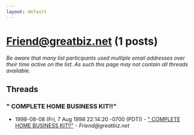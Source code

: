 ```yaml
---
layout: default
---
```


# Friend@greatbiz.net (1 posts)

_Be aware that many list participants used multiple email addresses over their time active on the list. As such this page may not contain all threads available._

## Threads

### " COMPLETE HOME BUSINESS KIT!!"
+ 1998-08-08 (Fri, 7 Aug 1998 22:14:20 -0700 (PDT)) - [" COMPLETE HOME BUSINESS KIT!!"](/archive/1998/08/dc128679d0721028a217625ffdeb78dd7ddc84a5454b54a4215de4fcf619dfc7) - _Friend@greatbiz.net_

